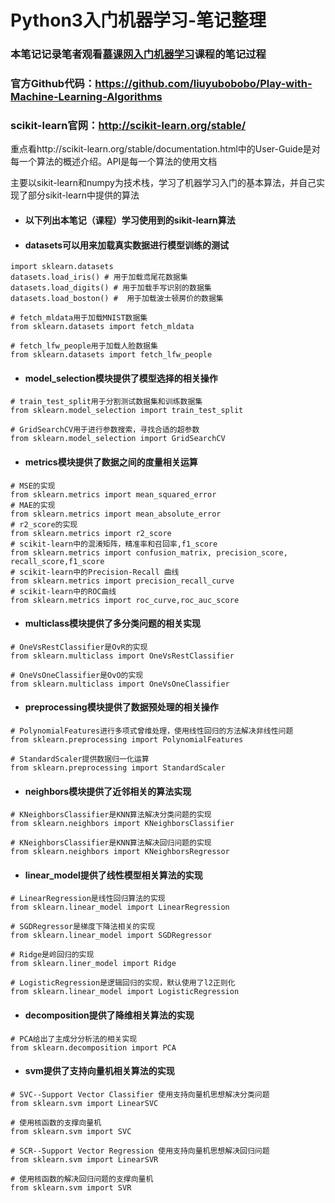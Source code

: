 # Python3入门机器学习-笔记整理


### 本笔记记录笔者观看[慕课网入门机器学习](https://coding.imooc.com/class/169.html)课程的笔记过程

### 官方Github代码：https://github.com/liuyubobobo/Play-with-Machine-Learning-Algorithms

### scikit-learn官网：http://scikit-learn.org/stable/

重点看http://scikit-learn.org/stable/documentation.html中的User-Guide是对每一个算法的概述介绍。API是每一个算法的使用文档

主要以sikit-learn和numpy为技术栈，学习了机器学习入门的基本算法，并自己实现了部分sikit-learn中提供的算法


- #### 以下列出本笔记（课程）学习使用到的sikit-learn算法

- #### datasets可以用来加载真实数据进行模型训练的测试



```
import sklearn.datasets
datasets.load_iris() # 用于加载鸢尾花数据集
datasets.load_digits() # 用于加载手写识别的数据集
datasets.load_boston() #  用于加载波士顿房价的数据集

# fetch_mldata用于加载MNIST数据集
from sklearn.datasets import fetch_mldata

# fetch_lfw_people用于加载人脸数据集
from sklearn.datasets import fetch_lfw_people
```


- #### model_selection模块提供了模型选择的相关操作

```
# train_test_split用于分割测试数据集和训练数据集
from sklearn.model_selection import train_test_split

# GridSearchCV用于进行参数搜索，寻找合适的超参数
from sklearn.model_selection import GridSearchCV 
```

- #### metrics模块提供了数据之间的度量相关运算

```
# MSE的实现
from sklearn.metrics import mean_squared_error
# MAE的实现
from sklearn.metrics import mean_absolute_error
# r2_score的实现
from sklearn.metrics import r2_score
# scikit-learn中的混淆矩阵，精准率和召回率,f1_score
from sklearn.metrics import confusion_matrix, precision_score, recall_score,f1_score
# scikit-learn中的Precision-Recall 曲线
from sklearn.metrics import precision_recall_curve
# scikit-learn中的ROC曲线
from sklearn.metrics import roc_curve,roc_auc_score
```

- #### multiclass模块提供了多分类问题的相关实现
    
```
# OneVsRestClassifier是OvR的实现
from sklearn.multiclass import OneVsRestClassifier

# OneVsOneClassifier是OvO的实现
from sklearn.multiclass import OneVsOneClassifier
```



- #### preprocessing模块提供了数据预处理的相关操作

```
# PolynomialFeatures进行多项式曾维处理，使用线性回归的方法解决非线性问题
from sklearn.preprocessing import PolynomialFeatures

# StandardScaler提供数据归一化运算
from sklearn.preprocessing import StandardScaler
```

- #### neighbors模块提供了近邻相关的算法实现

```
# KNeighborsClassifier是KNN算法解决分类问题的实现
from sklearn.neighbors import KNeighborsClassifier

# KNeighborsClassifier是KNN算法解决回归问题的实现
from sklearn.neighbors import KNeighborsRegressor
```


- #### linear_model提供了线性模型相关算法的实现

```
# LinearRegression是线性回归算法的实现
from sklearn.linear_model import LinearRegression

# SGDRegressor是梯度下降法相关的实现
from sklearn.linear_model import SGDRegressor

# Ridge是岭回归的实现
from sklearn.liner_model import Ridge

# LogisticRegression是逻辑回归的实现，默认使用了l2正则化
from sklearn.linear_model import LogisticRegression

```

- #### decomposition提供了降维相关算法的实现

```
# PCA给出了主成分分析法的相关实现
from sklearn.decomposition import PCA

```

- #### svm提供了支持向量机相关算法的实现

```
# SVC--Support Vector Classifier 使用支持向量机思想解决分类问题
from sklearn.svm import LinearSVC

# 使用核函数的支撑向量机
from sklearn.svm import SVC

# SCR--Support Vector Regression 使用支持向量机思想解决回归问题
from sklearn.svm import LinearSVR 

# 使用核函数的解决回归问题的支撑向量机
from sklearn.svm import SVR
```

